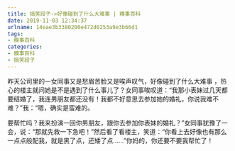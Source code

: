 ```yaml
---
title: 搞笑段子->好像碰到了什么大难事 | 糗事百科
date: 2019-11-03 12:34:37
urlname: 14eae3b3380200e472d0253a9e3b66d1
tags: 
- 糗事百科
categories:
- 糗事百科
- 搞笑段子
---
```

昨天公司里的一女同事又是愁眉苦脸又是唉声叹气，好像碰到了什么大难事 ，热心的楼主就问她是不是遇到了什么事儿了？女同事唉叹道：“我那小表妹过几天都要结婚了，我连男朋友都还没有！我都不好意思去参加她的婚礼，你说我难不难？”我：“嗯，确实是蛮难的。

要帮忙吗？我来扮演一回你男朋友，跟你去参加你表妹的婚礼？”女同事犹豫了一会，说：“那就先救一下急吧！”然后看了看楼主，笑道：“你看上去好像也有那么一点点般配我，就是黑了点，还矮了点……”你妈的，你还要不要我帮忙了！


